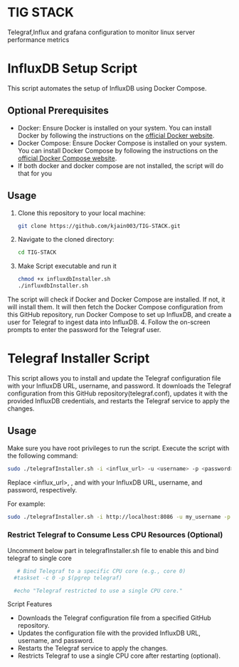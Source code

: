 # TIG STACK
Telegraf,Influx and grafana configuration to monitor linux server performance metrics


# InfluxDB Setup Script

This script automates the setup of InfluxDB using Docker Compose.

## Optional Prerequisites

- Docker: Ensure Docker is installed on your system. You can install Docker by following the instructions on the [official Docker website](https://docs.docker.com/get-docker/).
- Docker Compose: Ensure Docker Compose is installed on your system. You can install Docker Compose by following the instructions on the [official Docker Compose website](https://docs.docker.com/compose/install/).
- If both docker and docker compose are not installed, the script will do that for you

## Usage

1. Clone this repository to your local machine:

   ```bash
   git clone https://github.com/kjain003/TIG-STACK.git
   ```
2. Navigate to the cloned directory:
   ```bash
   cd TIG-STACK
   ```
3. Make Script executable and run it
   ```bash
   chmod +x influxdbInstaller.sh
   ./influxdbInstaller.sh
   ```

The script will check if Docker and Docker Compose are installed. If not, it will install them. It will then fetch the Docker Compose configuration from this GitHub repository, run Docker Compose to set up InfluxDB, and create a user for Telegraf to ingest data into InfluxDB.
4. Follow the on-screen prompts to enter the password for the Telegraf user.

# Telegraf Installer Script

This script allows you to install and  update the Telegraf configuration file with your InfluxDB URL, username, and password. It downloads the Telegraf configuration from this GitHub repository(telegraf.conf), updates it with the provided InfluxDB credentials, and restarts the Telegraf service to apply the changes.

## Usage

Make sure you have root privileges to run the script. Execute the script with the following command:

```bash
sudo ./telegrafInstaller.sh -i <influx_url> -u <username> -p <password>
```
Replace <influx_url>, <username>, and <password> with your InfluxDB URL, username, and password, respectively.

For example:
```bash
sudo ./telegrafInstaller.sh -i http://localhost:8086 -u my_username -p my_password
```
### Restrict Telegraf to Consume Less CPU Resources (Optional)
Uncomment below part in telegrafInstaller.sh file to enable this and bind telegraf to single core
```bash
   # Bind Telegraf to a specific CPU core (e.g., core 0)
  #taskset -c 0 -p $(pgrep telegraf)

  #echo "Telegraf restricted to use a single CPU core."
```

Script Features
- Downloads the Telegraf configuration file from a specified GitHub repository.
- Updates the configuration file with the provided InfluxDB URL, username, and password.
- Restarts the Telegraf service to apply the changes.
- Restricts Telegraf to use a single CPU core after restarting (optional).

